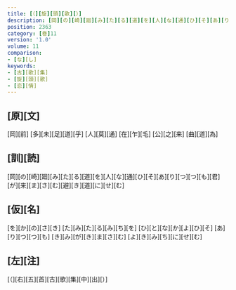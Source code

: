 ```yaml
---
title: [（][旋][頭][歌][）]
description: [岡][の][崎][廻][み][た][る][道][を][人][な][通][ひ][そ][あ][り][つ][つ][も][君][が][来][ま][さ][む][避][き][道][に][せ][む]
position: 2363
category: [巻]11
version: '1.0'
volume: 11
comparison:
- [な][し]
keywords:
- [古][歌][集]
- [旋][頭][歌]
- [恋][情]
---
```


## [原][文]

[岡][前] [多][未][足][道][乎] [人][莫][通] [在][乍][毛] [公][之][来] [曲][道][為]

## [訓][読]

[岡][の][崎][廻][み][た][る][道][を][人][な][通][ひ][そ][あ][り][つ][つ][も][君][が][来][ま][さ][む][避][き][道][に][せ][む]

## [仮][名]

[を][か][の][さ][き] [た][み][た][る][み][ち][を] [ひ][と][な][か][よ][ひ][そ] [あ][り][つ][つ][も] [き][み][が][き][ま][さ][む] [よ][き][み][ち][に][せ][む]

## [左][注]

[（][右][五][首][古][歌][集][中][出][）]

